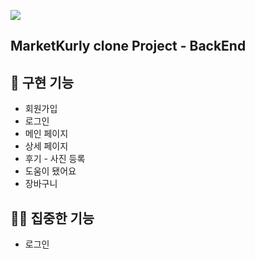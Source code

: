 ![](../../Desktop/Desktop_image/springlogo.png)
## MarketKurly clone Project - BackEnd

## 🤖 구현 기능
* 회원가입
* 로그인
* 메인 페이지
* 상세 페이지
* 후기 - 사진 등록
* 도움이 됐어요
* 장바구니
## 🧞‍♂️ 집중한 기능
* 로그인